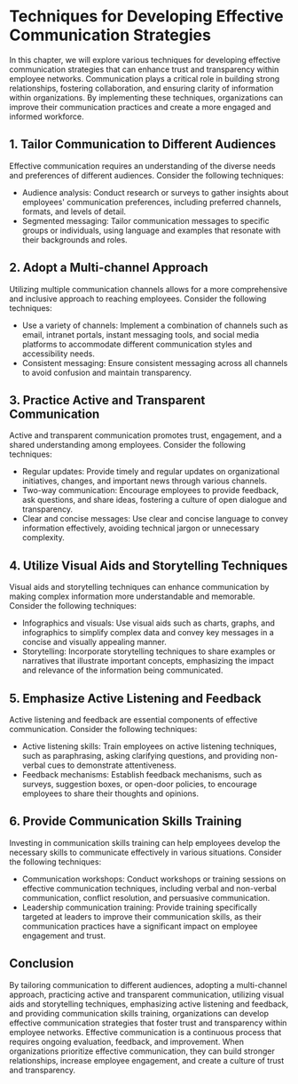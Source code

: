Techniques for Developing Effective Communication Strategies
=====================================================================

In this chapter, we will explore various techniques for developing effective communication strategies that can enhance trust and transparency within employee networks. Communication plays a critical role in building strong relationships, fostering collaboration, and ensuring clarity of information within organizations. By implementing these techniques, organizations can improve their communication practices and create a more engaged and informed workforce.

**1. Tailor Communication to Different Audiences**
--------------------------------------------------

Effective communication requires an understanding of the diverse needs and preferences of different audiences. Consider the following techniques:

* Audience analysis: Conduct research or surveys to gather insights about employees' communication preferences, including preferred channels, formats, and levels of detail.
* Segmented messaging: Tailor communication messages to specific groups or individuals, using language and examples that resonate with their backgrounds and roles.

**2. Adopt a Multi-channel Approach**
-------------------------------------

Utilizing multiple communication channels allows for a more comprehensive and inclusive approach to reaching employees. Consider the following techniques:

* Use a variety of channels: Implement a combination of channels such as email, intranet portals, instant messaging tools, and social media platforms to accommodate different communication styles and accessibility needs.
* Consistent messaging: Ensure consistent messaging across all channels to avoid confusion and maintain transparency.

**3. Practice Active and Transparent Communication**
----------------------------------------------------

Active and transparent communication promotes trust, engagement, and a shared understanding among employees. Consider the following techniques:

* Regular updates: Provide timely and regular updates on organizational initiatives, changes, and important news through various channels.
* Two-way communication: Encourage employees to provide feedback, ask questions, and share ideas, fostering a culture of open dialogue and transparency.
* Clear and concise messages: Use clear and concise language to convey information effectively, avoiding technical jargon or unnecessary complexity.

**4. Utilize Visual Aids and Storytelling Techniques**
------------------------------------------------------

Visual aids and storytelling techniques can enhance communication by making complex information more understandable and memorable. Consider the following techniques:

* Infographics and visuals: Use visual aids such as charts, graphs, and infographics to simplify complex data and convey key messages in a concise and visually appealing manner.
* Storytelling: Incorporate storytelling techniques to share examples or narratives that illustrate important concepts, emphasizing the impact and relevance of the information being communicated.

**5. Emphasize Active Listening and Feedback**
----------------------------------------------

Active listening and feedback are essential components of effective communication. Consider the following techniques:

* Active listening skills: Train employees on active listening techniques, such as paraphrasing, asking clarifying questions, and providing non-verbal cues to demonstrate attentiveness.
* Feedback mechanisms: Establish feedback mechanisms, such as surveys, suggestion boxes, or open-door policies, to encourage employees to share their thoughts and opinions.

**6. Provide Communication Skills Training**
--------------------------------------------

Investing in communication skills training can help employees develop the necessary skills to communicate effectively in various situations. Consider the following techniques:

* Communication workshops: Conduct workshops or training sessions on effective communication techniques, including verbal and non-verbal communication, conflict resolution, and persuasive communication.
* Leadership communication training: Provide training specifically targeted at leaders to improve their communication skills, as their communication practices have a significant impact on employee engagement and trust.

Conclusion
----------

By tailoring communication to different audiences, adopting a multi-channel approach, practicing active and transparent communication, utilizing visual aids and storytelling techniques, emphasizing active listening and feedback, and providing communication skills training, organizations can develop effective communication strategies that foster trust and transparency within employee networks. Effective communication is a continuous process that requires ongoing evaluation, feedback, and improvement. When organizations prioritize effective communication, they can build stronger relationships, increase employee engagement, and create a culture of trust and transparency.
